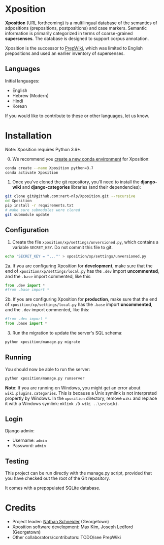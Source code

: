 # Xposition

__Xposition__ (URL forthcoming) is a multilingual database of the semantics of adpositions (prepositions, postpositions) and case markers.
Semantic information is primarily categorized in terms of coarse-grained __supersenses__.
The database is designed to support corpus annotation.

Xposition is the successor to [PrepWiki](http://demo.ark.cs.cmu.edu/PrepWiki/), which was limited to English prepositions
and used an earlier inventory of supersenses.

## Languages

Initial languages:

* English
* Hebrew (Modern)
* Hindi
* Korean

If you would like to contribute to these or other languages, let us know.


# Installation

Note: Xposition requires Python 3.6+. 

0. We recommend you [create a new conda environment](https://docs.conda.io/projects/conda/en/latest/user-guide/tasks/manage-environments.html#creating-an-environment-with-commands) for Xposition:

```sh
conda create --name Xposition python=3.7
conda activate Xposition
```

1. Once you've cloned the git repository, you'll need to install the __django-wiki__ and __django-categories__ libraries (and their dependencies):

```sh
git clone git@github.com:nert-nlp/Xposition.git --recursive
cd Xposition
pip install -r requirements.txt
# make sure submodules were cloned
git submodule update
```

## Configuration

1. Create the file `xposition/xp/settings/unversioned.py`, which
contains a variable `SECRET_KEY`. Do not commit this file to git.

```sh
echo 'SECRET_KEY = "..."' > xposition/xp/settings/unversioned.py
```

2a. If you are configuring Xposition for **development**, make sure that the end
of `xposition/xp/settings/local.py` has the `.dev` import
**uncommented**, and the `.base` import commented, like this:

```py
from .dev import *
#from .base import *
```

2b. If you are configuring Xposition for **production**, make sure that the end
of `xposition/xp/settings/local.py` has the `.base` import
**uncommented**, and the `.dev` import commented, like this:

```py
#from .dev import *
from .base import *
```

3. Run the migration to update the server's SQL schema:

```sh
python xposition/manage.py migrate 
```

## Running
You should now be able to run the server:

```sh
python xposition/manage.py runserver
```

**Note**: If you are running on Windows, you might get an error about `wiki.plugins.categories`. This is because a Unix symlink is not interpreted propertly by Windows. In the `xposition` directory, remove `wiki` and replace it with a Windows symlink: `mklink /D wiki ..\src\wiki`.

## Login

Django admin:

  * Username: `admin`
  * Password: `admin`

## Testing

This project can be run directly with the manage.py script, provided
that you have checked out the root of the Git repository.

It comes with a prepopulated SQLite database.

# Credits

* Project leader: [Nathan Schneider](http://nathan.cl) (Georgetown)
* Xposition software development: Max Kim, Joseph Ledford (Georgetown)
* Other collaborators/contributors: TODO/see PrepWiki
